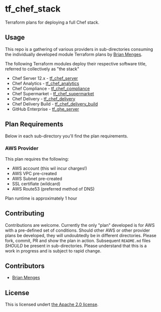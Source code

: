 # tf_chef_stack
Terraform plans for deploying a full Chef stack.

## Usage

This repo is a gathering of various providers in sub-directories consuming the individually developed module Terraform plans by [Brian Menges](https://github.com/mengesb).

The following Terraform modules deploy their respective software title, referred to collectively as "the stack"

* Chef Server 12.x    - [tf_chef_server](https://github.com/mengesb/tf_chef_server)
* Chef Analytics      - [tf_chef_analytics](https://github.com/mengesb/tf_chef_analytics)
* Chef Compliance     - [tf_chef_compliance](https://github.com/mengesb/tf_chef_compliance)
* Chef Supermarket    - [tf_chef_supermarket](https://github.com/mengesb/tf_chef_supermarket)
* Chef Delivery       - [tf_chef_delivery](https://github.com/mengesb/tf_chef_delivery)
* Chef Delivery Build - [tf_chef_delivery_build](https://github.com/mengesb/tf_chef_delivery_build)
* GitHub Enterprise   - [tf_ghe_server](https://github.com/mengesb/tf_ghe_server)

## Plan Requirements

Below in each sub-directory you'll find the plan requirements.

### AWS Provider

This plan requires the following:

* AWS account (this wil incur charges!)
* AWS VPC pre-created
* AWS Subnet pre-created
* SSL certifiate (wildcard)
* AWS Route53 (preferred method of DNS)

Plan runtime is approximately 1 hour

## Contributing

Contributions are welcome. Currently the only "plan" developed is for AWS with a pre-defined set of conditions. Should other AWS or other provider plans be developed, they will undoubtedly be in different directories. Please fork, commit, PR and show the plan in action. Subsequent `README.md` files *SHOULD* be present in sub-directories. Please understand that this is a work in progress and is subject to rapid change.

## Contributors

* [Brian Menges](https://github.com/mengesb)

## License

This is licensed undert [the Apache 2.0 license](https://www.apache.org/licenses/LICENSE-2.0).

